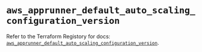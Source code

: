 # `aws_apprunner_default_auto_scaling_configuration_version`

Refer to the Terraform Registory for docs: [`aws_apprunner_default_auto_scaling_configuration_version`](https://registry.terraform.io/providers/hashicorp/aws/5.29.0/docs/resources/apprunner_default_auto_scaling_configuration_version).
